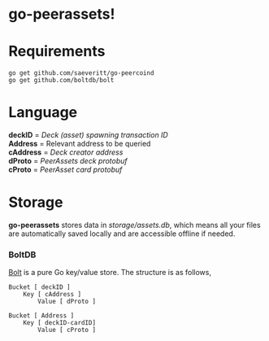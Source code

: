 # go-peerassets!
# Requirements
```
go get github.com/saeveritt/go-peercoind
go get github.com/boltdb/bolt
```

# Language
**deckID** = *Deck (asset) spawning transaction ID*\
**Address** = Relevant address to be queried\
**cAddress** = *Deck creator address*\
**dProto** = *PeerAssets deck protobuf*\
**cProto** = *PeerAsset card protobuf*


# Storage

**go-peerassets** stores data in *storage/assets.db*, which means all your files are automatically saved locally and are accessible offline if needed.

### BoltDB
[Bolt](https://github.com/boltdb/bolt) is a pure Go key/value store. The structure is as follows,


    Bucket [ deckID ]
	    Key [ cAddress ]
		    Value [ dProto ]

    Bucket [ Address ]
    	Key [ deckID-cardID]
    		Value [ cProto ]
